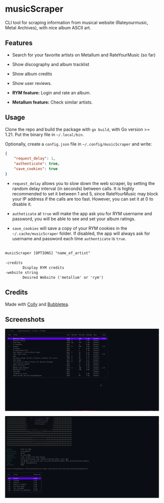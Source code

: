 # musicScraper

CLI tool for scraping information from musical website (Rateyourmusic, Metal
Archives), with nice album ASCII art.

## Features

- Search for your favorite artists on Metallum and RateYourMusic (so far)

- Show discography and album tracklist

- Show album credits

- Show user reviews.

- **RYM feature:** Login and rate an album.

- **Metallum feature:** Check similar artists.

## Usage

Clone the repo and build the package with `go build`, with Go version >= 1.21.
Put the binary file in `~/.local/bin`.


Optionally, create a `config.json` file in `~/.config/musicScraper` and write:

```json 
{
    "request_delay": 1,
    "authenticate": true,
    "save_cookies": true
}
```

- `request_delay` allows you to slow down the web scraper, by setting the random
  delay interval (in seconds) between calls. It is highly recommended to set it
  between 1 and 5, since RateYourMusic may block your IP address if the calls are
  too fast. However, you can set it at 0 to disable it.

- `autheticate` at `true` will make the app ask you for RYM username and password,
  you will be able to see and set your album ratings.

- `save_cookies` will save a copy of your RYM cookies in the `~/.cache/musicScraper`
  folder. If disabled, the app will always ask for username and password each time
  `authenticate` is `true`.

```shell

musicScraper [OPTIONS] "name_of_artist"

-credits
        Display RYM credits
-website string
        Desired Website ('metallum' or 'rym')
```

## Credits

Made with [Colly](https://github.com/gocolly/colly) and [Bubbletea](https://github.com/charmbracelet/bubbletea).

## Screenshots

![1](./images/1688463493.png)

![2](./images/1688464348.png)
